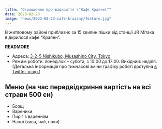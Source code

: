 ```yaml
---
title: "Оголошення про відкриття \"Кафе Краяни\""
date: 2023-02-23
image: "news/2023-02-23-cafe-kraiany/feature.jpg"
---
```


В житловому районі приблизно за 15 хвилин пішки від станції JR Мітака відкрилося кафе “Краяни”.

__READMORE__

* Адреса: <a href="https://goo.gl/maps/98aMcfCh4xkufVYL7" target=_blank>3-2-5 Nishikubo, Musashino City, Tokyo</a>
* Режим роботи: понеділок – субота, з 10:00 до 17:00. Вихідний: неділя. (Детальна інформація про тимчасові зміни графіку роботі доступна <a href="https://twitter.com/npo_kraiany" target=_blank> в Twitter тощо.</a>)

## Меню (на час передвідкриння вартість на всі страви 500 єн)

* Борщ
* Вареники
* Пиріг з варенням
* Напої (кава, чай, соки).
